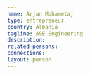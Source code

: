 ```yaml
---
name: Arjan Muhametaj
type: entrepreneur
country: Albania
tagline: A&E Engineering
description:
related-persons:
connections:
layout: person
---
```

